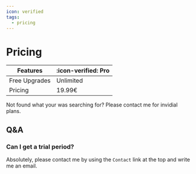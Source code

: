 ```yaml
---
icon: verified
tags:
  - pricing
---
```


# Pricing

| Features          | :icon-verified: Pro | 
| ----------------- | ------------------- | 
| Free Upgrades     | Unlimited           | 
| Pricing           | 19.99€              | 


<!-- | Devices / Servers | 3                   |  -->

Not found what your was searching for? Please contact me for invidial plans.

## Q&A

### Can I get a trial period?

Absolutely, please contact me by using the `Contact` link at the top and write me an email.
